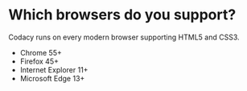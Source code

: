 # Which browsers do you support?

Codacy runs on every modern browser supporting HTML5 and CSS3.

-   Chrome 55+
-   Firefox 45+
-   Internet Explorer 11+
-   Microsoft Edge 13+
